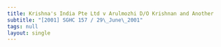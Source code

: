 ```yaml
---
title: Krishna's India Pte Ltd v Arulmozhi D/O Krishnan and Another
subtitle: "[2001] SGHC 157 / 29\_June\_2001"
tags: null
layout: single
---
```


